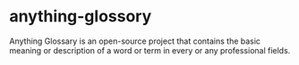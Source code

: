 # anything-glossory
Anything Glossary is an open-source project that contains the basic meaning or description of a word or term in every or any professional fields.
